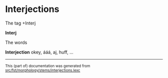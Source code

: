 
# Interjections

The tag +Interj

**Interj** 

The words

**Interjection** okey, ááá, aj, huff, ...

* * *

<small>This (part of) documentation was generated from [src/fst/morphology/stems/interjections.lexc](https://github.com/giellalt/lang-fao/blob/main/src/fst/morphology/stems/interjections.lexc)</small>
